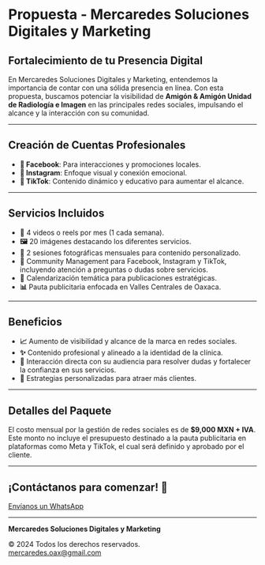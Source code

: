 # Propuesta - Mercaredes Soluciones Digitales y Marketing

## Fortalecimiento de tu Presencia Digital

En Mercaredes Soluciones Digitales y Marketing, entendemos la importancia de contar con una sólida presencia en línea. Con esta propuesta, buscamos potenciar la visibilidad de **Amigón & Amigón Unidad de Radiología e Imagen** en las principales redes sociales, impulsando el alcance y la interacción con su comunidad.

---

## Creación de Cuentas Profesionales

- **📘 Facebook**: Para interacciones y promociones locales.
- **📸 Instagram**: Enfoque visual y conexión emocional.
- **🎥 TikTok**: Contenido dinámico y educativo para aumentar el alcance.

---

## Servicios Incluidos

- **🎥** 4 videos o reels por mes (1 cada semana).
- **🖼️** 20 imágenes destacando los diferentes servicios.
- **📸** 2 sesiones fotográficas mensuales para contenido personalizado.
- **💬** Community Management para Facebook, Instagram y TikTok, incluyendo atención a preguntas o dudas sobre servicios.
- **📅** Calendarización temática para publicaciones estratégicas.
- **📊** Pauta publicitaria enfocada en Valles Centrales de Oaxaca.

---

## Beneficios

- **📈** Aumento de visibilidad y alcance de la marca en redes sociales.
- **✨** Contenido profesional y alineado a la identidad de la clínica.
- **🤝** Interacción directa con su audiencia para resolver dudas y fortalecer la confianza en sus servicios.
- **🎯** Estrategias personalizadas para atraer más clientes.

---

## Detalles del Paquete

El costo mensual por la gestión de redes sociales es de **$9,000 MXN + IVA**. Este monto no incluye el presupuesto destinado a la pauta publicitaria en plataformas como Meta y TikTok, el cual será definido y aprobado por el cliente.

---

## ¡Contáctanos para comenzar! 📩

[Envíanos un WhatsApp](https://api.whatsapp.com/send?phone=9511704539)

---

**Mercaredes Soluciones Digitales y Marketing**

© 2024 Todos los derechos reservados.  
mercaredes.oax@gmail.com
